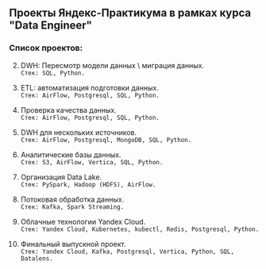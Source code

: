 ## Проекты Яндекс-Практикума в рамках курса "Data Engineer"

### Список проектов:  

2. DWH: Пересмотр модели данных \ миграция данных.  
`Стек: SQL, Python.`

3. ETL: автоматизация подготовки данных.  
`Стек: AirFlow, Postgresql, SQL, Python.`

4. Проверка качества данных.  
`Стек: AirFlow, Postgresql, SQL, Python.`

5. DWH для нескольких источников.  
`Стек: AirFlow, Postgresql, MongoDB, SQL, Python.`

6. Аналитические базы данных.  
`Стек: S3, AirFlow, Vertica, SQL, Python.`

7. Организация Data Lake.  
`Стек: PySpark, Hadoop (HDFS), AirFlow.`

8. Потоковая обработка данных.  
`Стек: Kafka, Spark Streaming.`

9. Облачные технологии Yandex Cloud.  
`Стек: Yandex Cloud, Kubernetes, kubectl, Redis, Postgresql, Python.`

10. Финальный выпускной проект.  
`Стек: Yandex Cloud, Kafka, Postgresql, Vertica, Python, SQL, Datalens.`

